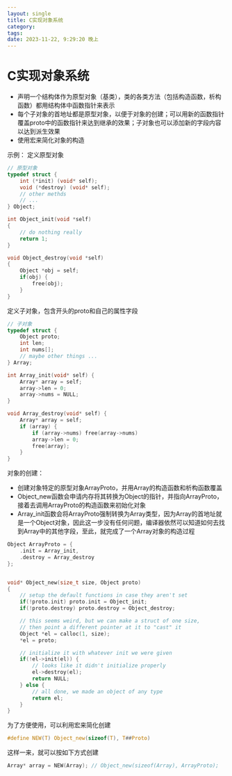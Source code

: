 ```yaml
---
layout: single
title: C实现对象系统
category: 
tags: 
date: 2023-11-22, 9:29:20 晚上
---
```


# C实现对象系统
- 声明一个结构体作为原型对象（基类），类的各类方法（包括构造函数，析构函数）都用结构体中函数指针来表示
- 每个子对象的首地址都是原型对象，以便于对象的创建；可以用新的函数指针覆盖proto中的函数指针来达到继承的效果；子对象也可以添加新的字段内容以达到派生效果
- 使用宏来简化对象的构造

示例：
定义原型对象
```c
// 原型对象
typedef struct {
	int (*init) (void* self);
	void (*destroy) (void* self);
	// other methds
	// ...
} Object;

int Object_init(void *self)
{
    // do nothing really
    return 1;
}

void Object_destroy(void *self)
{
    Object *obj = self;
    if(obj) {
        free(obj);
    }
}
```
定义子对象，包含开头的proto和自己的属性字段
```c
// 子对象
typedef struct {
	Object proto;
	int len;
	int nums[];
	// maybe other things ...
} Array;

int Array_init(void* self) {
	Array* array = self;
	array->len = 0;
	array->nums = NULL;
}

void Array_destroy(void* self) {
	Array* array = self;
	if (array) {
		if (array->nums) free(array->nums)
		array->len = 0;
		free(array);
	}
}
```
对象的创建：
- 创建对象特定的原型对象ArrayProto，并用Array的构造函数和析构函数覆盖
- Object_new函数会申请内存将其转换为Object的指针，并指向ArrayProto，接着去调用ArrayProto的构造函数来初始化对象
- Array_init函数会将ArrayProto强制转换为Array类型，因为Array的首地址就是一个Object对象，因此这一步没有任何问题，编译器依然可以知道如何去找到Array中的其他字段，至此，就完成了一个Array对象的构造过程
```c
Object ArrayProto = {
	.init = Array_init,
	.destroy = Array_destroy
};


void* Object_new(size_t size, Object proto)
{
    // setup the default functions in case they aren't set
    if(!proto.init) proto.init = Object_init;
    if(!proto.destroy) proto.destroy = Object_destroy;

    // this seems weird, but we can make a struct of one size,
    // then point a different pointer at it to "cast" it
    Object *el = calloc(1, size);
    *el = proto;

    // initialize it with whatever init we were given
    if(!el->init(el)) {
        // looks like it didn't initialize properly
        el->destroy(el);
        return NULL;
    } else {
        // all done, we made an object of any type
        return el;
    }
}
```
为了方便使用，可以利用宏来简化创建
```c
#define NEW(T) Object_new(sizeof(T), T##Proto)
```
这样一来，就可以按如下方式创建
```c
Array* array = NEW(Array); // Object_new(sizeof(Array), ArrayProto);
```
